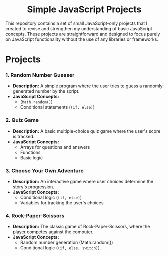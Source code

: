 <h1 align="center">Simple JavaScript Projects</h1> 
This repository contains a set of small JavaScript-only projects that I created to revise and strengthen my understanding of basic JavaScript concepts. These projects are straightforward and designed to focus purely on JavaScript functionality without the use of any libraries or frameworks.

# Projects
### **1. Random Number Guesser**
 - **Description:** A simple program where the user tries to guess a randomly generated number by the script.
 - **JavaScript Concepts:**<br>
     - (`Math.random()`)<br>
    - Conditional statements (`(if, else)`)
### **2. Quiz Game**
 - **Description:** A basic multiple-choice quiz game where the user's score is tracked.
 - **JavaScript Concepts:**
    - Arrays for questions and answers
    - Functions
    - Basic logic
### **3. Choose Your Own Adventure**
 - **Description:** An interactive game where user choices determine the story's progression.
 - **JavaScript Concepts:**
    - Conditional logic (`(if, else)`)
    - Variables for tracking the user's choices
### **4. Rock-Paper-Scissors**
 - **Description:** The classic game of Rock-Paper-Scissors, where the player competes against the computer.
 - **JavaScript Concepts:**
    - Random number generation (Math.random())
    - Conditional logic (`(if, else, switch)`)
